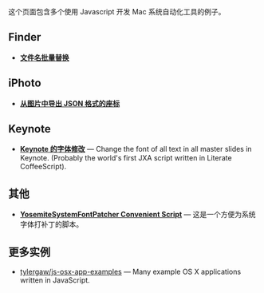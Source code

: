 这个页面包含多个使用 Javascript 开发 Mac 系统自动化工具的例子。


Finder
------

* [__文件名批量替换__](https://gist.github.com/dtinth/93e230152a771dcb1ec5)


iPhoto
------

* [__从图片中导出 JSON 格式的座标__](https://gist.github.com/dtinth/549230a2116fcd53bb33)


Keynote
-------

* [__Keynote 的字体修改__](https://github.com/dtinth/KeynoteFontChanger) &mdash; Change the font of all text in all master slides in Keynote. (Probably the world's first JXA script written in Literate CoffeeScript).


其他
-------------

* [__YosemiteSystemFontPatcher Convenient Script__](https://github.com/dtinth/YosemiteSystemFontPatcher/blob/master/bin/convenient-script) &mdash; 这是一个方便为系统字体打补丁的脚本。


更多实例
-------------

* [tylergaw/js-osx-app-examples](https://github.com/tylergaw/js-osx-app-examples) &mdash; Many example OS X applications written in JavaScript.

